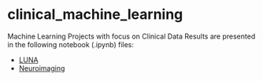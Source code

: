 # clinical_machine_learning
Machine Learning Projects with focus on Clinical Data
Results are presented in the following notebook (.ipynb) files:
- [LUNA](holder)
- [Neuroimaging](holder)
